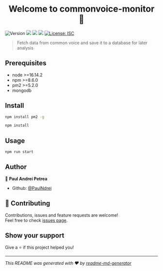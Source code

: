 <h1 align="center">Welcome to commonvoice-monitor 👋</h1>
<p>
  <img alt="Version" src="https://img.shields.io/badge/version-1.0.0-blue.svg?cacheSeconds=2592000" />
  <img src="https://img.shields.io/badge/node-%3E%3D16.14.2-blue.svg" />
  <img src="https://img.shields.io/badge/npm-%3E%3D8.6.0-blue.svg" />
  <img src="https://img.shields.io/badge/pm2-%3E%3D5.2.0-blue.svg" />
  <a href="#" target="_blank">
    <img alt="License: ISC" src="https://img.shields.io/badge/License-ISC-yellow.svg" />
  </a>
</p>

> Fetch data from common voice and save it to a database for later analysis

## Prerequisites

- node >=16.14.2
- npm >=8.6.0
- pm2 >=5.2.0
- mongodb

## Install

```sh
npm install pm2 -g
```

```sh
npm install
```

## Usage

```sh
npm run start
```

## Author

👤 **Paul Andrei Petrea**

* Github: [@PaulNdrei](https://github.com/PaulNdrei)

## 🤝 Contributing

Contributions, issues and feature requests are welcome!<br />Feel free to check [issues page](https://github.com/projecte-aina/common-voice-monitor). 

## Show your support

Give a ⭐️ if this project helped you!

***
_This README was generated with ❤️ by [readme-md-generator](https://github.com/kefranabg/readme-md-generator)_
